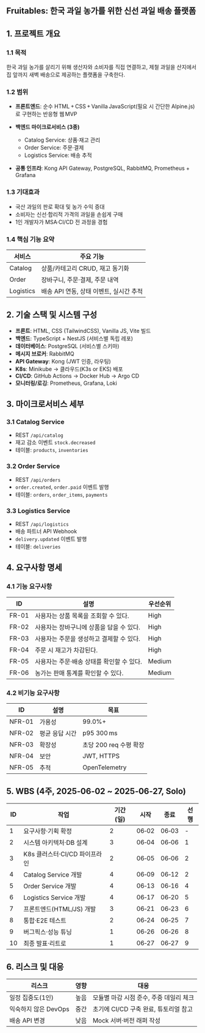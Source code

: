 ## Fruitables: 한국 과일 농가를 위한 신선 과일 배송 플랫폼

## 1. 프로젝트 개요

### 1.1 목적

한국 과일 농가를 살리기 위해 생산자와 소비자를 직접 연결하고, 제철 과일을 산지에서 집 앞까지 새벽 배송으로 제공하는 플랫폼을 구축한다.

### 1.2 범위

- **프론트엔드**: 순수 HTML + CSS + Vanilla JavaScript(필요 시 간단한 Alpine.js)로 구현하는 반응형 웹 MVP
    
- **백엔드 마이크로서비스 (3종)**
    
    - Catalog Service: 상품·재고 관리
    - Order Service: 주문·결제
    - Logistics Service: 배송 추적
        
- **공통 인프라**: Kong API Gateway, PostgreSQL, RabbitMQ, Prometheus + Grafana

### 1.3 기대효과

- 국산 과일의 판로 확대 및 농가 수익 증대
- 소비자는 신선·합리적 가격의 과일을 손쉽게 구매
- 1인 개발자가 MSA·CI/CD 전 과정을 경험

### 1.4 핵심 기능 요약

|서비스|주요 기능|
|---|---|
|Catalog|상품/카테고리 CRUD, 재고 동기화|
|Order|장바구니, 주문·결제, 주문 내역|
|Logistics|배송 API 연동, 상태 이벤트, 실시간 추적|

## 2. 기술 스택 및 시스템 구성

- **프론트**: HTML, CSS (TailwindCSS), Vanilla JS, Vite 빌드
- **백엔드**: TypeScript + NestJS (서비스별 독립 레포)
- **데이터베이스**: PostgreSQL (서비스별 스키마)
- **메시지 브로커**: RabbitMQ
- **API Gateway**: Kong (JWT 인증, 라우팅)
- **K8s**: Minikube → 클라우드(K3s or EKS) 배포
- **CI/CD**: GitHub Actions → Docker Hub → Argo CD
- **모니터링/로깅**: Prometheus, Grafana, Loki

## 3. 마이크로서비스 세부

### 3.1 Catalog Service

- REST `/api/catalog`
- 재고 감소 이벤트 `stock.decreased`
- 테이블: `products`, `inventories`

### 3.2 Order Service

- REST `/api/orders`
- `order.created`, `order.paid` 이벤트 발행
- 테이블: `orders`, `order_items`, `payments`
### 3.3 Logistics Service

- REST `/api/logistics`
- 배송 파트너 API Webhook
- `delivery.updated` 이벤트 발행
- 테이블: `deliveries`

## 4. 요구사항 명세

### 4.1 기능 요구사항

|ID|설명|우선순위|
|---|---|---|
|FR-01|사용자는 상품 목록을 조회할 수 있다.|High|
|FR-02|사용자는 장바구니에 상품을 담을 수 있다.|High|
|FR-03|사용자는 주문을 생성하고 결제할 수 있다.|High|
|FR-04|주문 시 재고가 차감된다.|High|
|FR-05|사용자는 주문·배송 상태를 확인할 수 있다.|Medium|
|FR-06|농가는 판매 통계를 확인할 수 있다.|Medium|

### 4.2 비기능 요구사항

|ID|설명|목표|
|---|---|---|
|NFR-01|가용성|99.0%+|
|NFR-02|평균 응답 시간|p95 300 ms|
|NFR-03|확장성|초당 200 req 수평 확장|
|NFR-04|보안|JWT, HTTPS|
|NFR-05|추적|OpenTelemetry|

## 5. WBS (4주, 2025‑06‑02 ~ 2025‑06‑27, **Solo**)

|ID|작업|기간(일)|시작|종료|선행|
|---|---|---|---|---|---|
|1|요구사항·기획 확정|2|06‑02|06‑03|-|
|2|시스템 아키텍처·DB 설계|3|06‑04|06‑06|1|
|3|K8s 클러스터·CI/CD 파이프라인|2|06‑05|06‑06|2|
|4|Catalog Service 개발|4|06‑09|06‑12|2|
|5|Order Service 개발|4|06‑13|06‑16|4|
|6|Logistics Service 개발|4|06‑17|06‑20|5|
|7|프론트엔드(HTML/JS) 개발|3|06‑21|06‑23|6|
|8|통합·E2E 테스트|2|06‑24|06‑25|7|
|9|버그픽스·성능 튜닝|1|06‑26|06‑26|8|
|10|최종 발표·리트로|1|06‑27|06‑27|9|

## 6. 리스크 및 대응

|리스크|영향|대응|
|---|---|---|
|일정 집중도(1인)|높음|모듈별 마감 시점 준수, 주중 데일리 체크|
|익숙하지 않은 DevOps|중간|초기에 CI/CD 구축 완료, 튜토리얼 참고|
|배송 API 변경|낮음|Mock 서버·버전 래퍼 작성|
